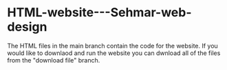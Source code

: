 # HTML-website---Sehmar-web-design

The HTML files in the main branch contain the code for the website. If you would like to downlaod and run the website you can dwnload all of the files from the "download file" branch.
